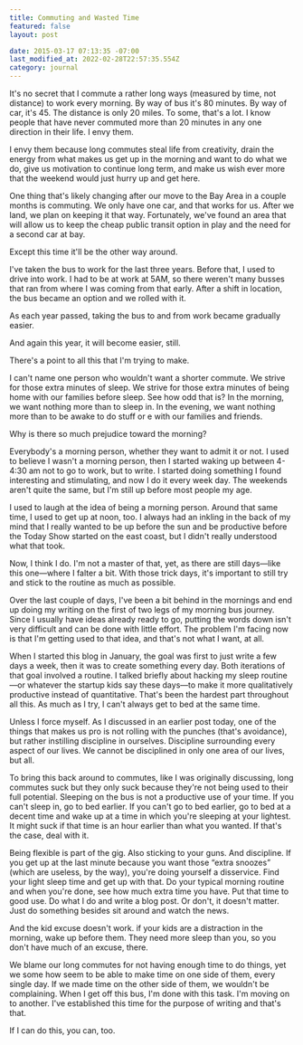 ```yaml
---
title: Commuting and Wasted Time
featured: false
layout: post

date: 2015-03-17 07:13:35 -07:00
last_modified_at: 2022-02-28T22:57:35.554Z
category: journal
---
```


It's no secret that I commute a rather long ways (measured by time, not distance) to work every morning. By way of bus it's 80 minutes. By way of car, it's 45. The distance is only 20 miles. To some, that's a lot. I know people that have never commuted more than 20 minutes in any one direction in their life. I envy them.

I envy them because long commutes steal life from creativity, drain the energy from what makes us get up in the morning and want to do what we do, give us motivation to continue long term, and make us wish ever more that the weekend would just hurry up and get here.

One thing that's likely changing after our move to the Bay Area in a couple months is commuting. We only have one car, and that works for us. After we land, we plan on keeping it that way. Fortunately, we've found an area that will allow us to keep the cheap public transit option in play and the need for a second car at bay.

Except this time it'll be the other way around.

I've taken the bus to work for the last three years. Before that, I used to drive into work. I had to be at work at 5AM, so there weren't many busses that ran from where I was coming from that early. After a shift in location, the bus became an option and we rolled with it.

As each year passed, taking the bus to and from work became gradually easier.

And again this year, it will become easier, still.

There's a point to all this that I'm trying to make.

I can't name one person who wouldn't want a shorter commute. We strive for those extra minutes of sleep. We strive for those extra minutes of being home with our families before sleep. See how odd that is? In the morning, we want nothing more than to sleep in. In the evening, we want nothing more than to be awake to do stuff or e with our families and friends.

Why is there so much prejudice toward the morning?

Everybody's a morning person, whether they want to admit it or not. I used to believe I wasn't a morning person, then I started waking up between 4-4:30 am not to go to work, but to write. I started doing something I found interesting and stimulating, and now I do it every week day. The weekends aren't quite the same, but I'm still up before most people my age.

I used to laugh at the idea of being a morning person. Around that same time, I used to get up at noon, too. I always had an inkling in the back of my mind that I really wanted to be up before the sun and be productive before the Today Show started on the east coast, but I didn't really understood what that took.

Now, I think I do. I'm not a master of that, yet, as there are still days—like this one—where I falter a bit. With those trick days, it's important to still try and stick to the routine as much as possible.

Over the last couple of days, I've been a bit behind in the mornings and end up doing my writing on the first of two legs of my morning bus journey. Since I usually have ideas already ready to go, putting the words down isn't very difficult and can be done with little effort. The problem I'm facing now is that I'm getting used to that idea, and that's not what I want, at all.

When I started this blog in January, the goal was first to just write a few days a week, then it was to create something every day. Both iterations of that goal involved a routine. I talked briefly about hacking my sleep routine—or whatever the startup kids say these days—to make it more qualitatively productive instead of quantitative. That's been the hardest part throughout all this. As much as I try, I can't always get to bed at the same time.

Unless I force myself. As I discussed in an earlier post today, one of the things that makes us pro is not rolling with the punches (that's avoidance), but rather instilling discipline in ourselves. Discipline surrounding every aspect of our lives. We cannot be disciplined in only one area of our lives, but all.

To bring this back around to commutes, like I was originally discussing, long commutes suck but they only suck because they're not being used to their full potential. Sleeping on the bus is not a productive use of your time. If you can't sleep in, go to bed earlier. If you can't go to bed earlier, go to bed at a decent time and wake up at a time in which you're sleeping at your lightest. It might suck if that time is an hour earlier than what you wanted. If that's the case, deal with it.

Being flexible is part of the gig. Also sticking to your guns. And discipline. If you get up at the last minute because you want those “extra snoozes” (which are useless, by the way), you're doing yourself a disservice. Find your light sleep time and get up with that. Do your typical morning routine and when you're done, see how much extra time you have. Put that time to good use. Do what I do and write a blog post. Or don't, it doesn't matter. Just do something besides sit around and watch the news.

And the kid excuse doesn't work. if your kids are a distraction in the morning, wake up before them. They need more sleep than you, so you don't have much of an excuse, there.

We blame our long commutes for not having enough time to do things, yet we some how seem to be able to make time on one side of them, every single day. If we made time on the other side of them, we wouldn't be complaining. When I get off this bus, I'm done with this task. I'm moving on to another. I've established this time for the purpose of writing and that's that.

If I can do this, you can, too.

